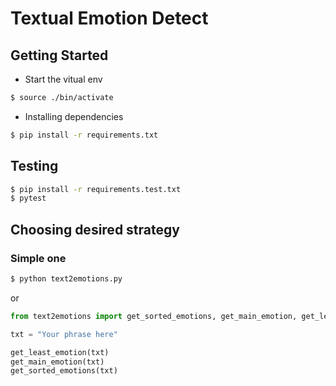 # Textual Emotion Detect

## Getting Started

- Start the vitual env

```sh
$ source ./bin/activate
```

- Installing dependencies

```sh
$ pip install -r requirements.txt
```

## Testing

```sh
$ pip install -r requirements.test.txt
$ pytest
```

## Choosing desired strategy

### Simple one

```sh
$ python text2emotions.py
```

or

```python
from text2emotions import get_sorted_emotions, get_main_emotion, get_least_emotion

txt = "Your phrase here"

get_least_emotion(txt)
get_main_emotion(txt)
get_sorted_emotions(txt)
```
